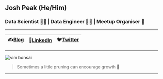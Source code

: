 ## Josh Peak (He/Him)
### Data Scientist 👨‍🔬  | Data Engineer 👨‍💻 | Meetup Organiser 👋
---
| ✍️[Blog](https://joshpeak.net/) | 🤝[LinkedIn](https://au.linkedin.com/in/neozenith) | 🐦[Twitter](https://twitter.com/_neozenith) |
|-|-|-|
---

![vim bonsai](https://joshpeak.net/images/vim-bonsai.svg)

> Sometimes a little pruning can encourage growth 🌳 

---


